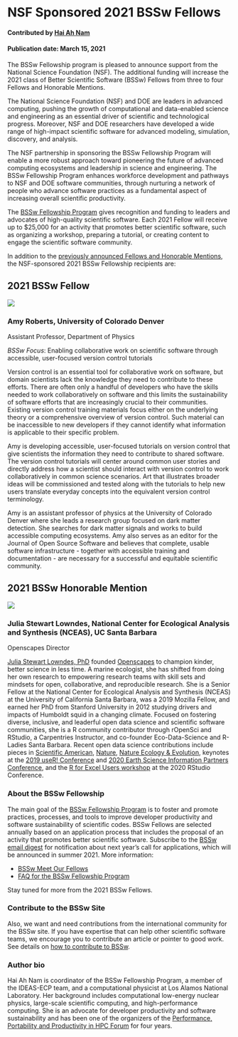 # NSF Sponsored 2021 BSSw Fellows

#### Contributed by [Hai Ah Nam](https://github.com/hnamLANL "Hai Ah Nam GitHub Profile")

#### Publication date: March 15, 2021

The BSSw Fellowship program is pleased to announce support from the National Science Foundation (NSF).  The additional funding will increase the 2021 class of Better Scientific Software (BSSw) Fellows from three to four Fellows and Honorable Mentions.

The National Science Foundation (NSF) and DOE are leaders in advanced computing, pushing the growth of computational and data-enabled science and engineering as an essential driver of scientific and technological progress. Moreover, NSF and DOE researchers have developed a wide range of high-impact scientific software for advanced modeling, simulation, discovery, and analysis. 

The NSF partnership in sponsoring the BSSw Fellowship Program will enable a more robust approach toward pioneering the future of advanced computing ecosystems and leadership in science and engineering.  The BSSw Fellowship Program enhances workforce development and pathways to NSF and DOE software communities, through nurturing a network of people who advance software practices as a fundamental aspect of increasing overall scientific productivity. 

The [BSSw Fellowship Program](https://bssw.io/fellowship) gives recognition and funding to leaders and advocates of high-quality scientific software. Each 2021 Fellow will receive up to $25,000 for an activity that promotes better scientific software, such as organizing a workshop, preparing a tutorial, or creating content to engage the scientific software community.  

In addition to the [previously announced Fellows and Honorable Mentions](https://bssw.io/blog_posts/introducing-the-2021-bssw-fellows), the NSF-sponsored 2021 BSSw Fellowship recipients are:

## 2021 BSSw Fellow

<div class='fellow'>
<div class='img_div'>
  <img src='https://github.com/betterscientificsoftware/images/raw/master/Blog_0321_Fell_roberts.jpg' class='logo' />
</div>  

<div class='short_bio'>
  <h3> Amy Roberts, University of Colorado Denver</h3>
  <p>Assistant Professor, Department of Physics</p>
  <p><i>BSSw Focus</i>: Enabling collaborative work on scientific software through accessible, user-focused version control tutorials</p>
</div>  
</div>

Version control is an essential tool for collaborative work on software, but domain scientists lack the knowledge they need to contribute to these efforts.  There are often only a handful of developers who have the skills needed to work collaboratively on software and this limits the sustainability of software efforts that are increasingly crucial to their communities.  Existing version control training materials focus either on the underlying theory or a comprehensive overview of version control. Such material can be inaccessible to new developers if they cannot identify what information is applicable to their specific problem. 

Amy is developing accessible, user-focused tutorials on version control that give scientists the information they need to contribute to shared software.  The version control tutorials will center around common user stories and directly address how a scientist should interact with version control to work collaboratively in common science scenarios.  Art that illustrates broader ideas will be commissioned and tested along with the tutorials to help new users translate everyday concepts into the equivalent version control terminology.  

Amy is an assistant professor of physics at the University of Colorado Denver where she leads a research group focused on dark matter detection.  She searches for dark matter signals and works to build accessible computing ecosystems.  Amy also serves as an editor for the Journal of Open Source Software and believes that complete, usable software infrastructure - together with accessible training and documentation - are necessary for a successful and equitable scientific community.


## 2021 BSSw Honorable Mention

<div class='fellow'>
<div class='img_div'>
<img src='https://github.com/betterscientificsoftware/images/raw/master/Blog_0321_HM_lowndes.jpg' class='logo' />
</div>

<div class='short_bio'>
  <h3>Julia Stewart Lowndes, National Center for Ecological Analysis and Synthesis (NCEAS), UC Santa Barbara</h3>
  <p>Openscapes Director</p> 
</div>
</div>

[Julia Stewart Lowndes, PhD](http://jules32.github.io/) founded [Openscapes](https://openscapes.org/) to champion kinder, better science in less time. A marine ecologist, she has shifted from doing her own research to empowering research teams with skill sets and mindsets for open, collaborative, and reproducible research. She is a Senior Fellow at the National Center for Ecological Analysis and Synthesis (NCEAS) at the University of California Santa Barbara, was a 2019 Mozilla Fellow, and earned her PhD from Stanford University in 2012 studying drivers and impacts of Humboldt squid in a changing climate. Focused on fostering diverse, inclusive, and leaderful open data science and scientific software communities, she is a R community contributor through rOpenSci and RStudio, a Carpentries Instructor, and co-founder Eco-Data-Science and R-Ladies Santa Barbara. Recent open data science contributions include pieces in [Scientific American](https://blogs.scientificamerican.com/observations/open-software-means-kinder-science), [Nature](https://www.nature.com/articles/d41586-019-03335-4), [Nature Ecology & Evolution](https://www.nature.com/articles/s41559-017-0160), keynotes at the [2019 useR! Conference](https://www.openscapes.org/blog/2019/08/22/user-keynote/) and [2020 Earth Science Information Partners Conference](https://docs.google.com/presentation/d/1DjrMaEOw1F7zAIEXq3ZjiiyaqVAjydLyYww7huGfch8/edit?usp=sharing), and the [R for Excel Users workshop](https://rstudio-conf-2020.github.io/r-for-excel/) at the 2020 RStudio Conference.
  


### About the BSSw Fellowship
The main goal of the [BSSw Fellowship Program](https://bssw.io/fellowship) is to foster and promote practices, processes, and tools to improve developer productivity and software sustainability of scientific codes. BSSw Fellows are selected annually based on an application process that includes the proposal of an activity that promotes better scientific software. Subscribe to the [BSSw email digest](https://bssw.io/pages/receive-our-email-digest) for notification about next year’s call for applications, which will be announced in summer 2021.  More information:

- [BSSw Meet Our Fellows](https://bssw.io/pages/meet-our-fellows)
- [FAQ for the BSSw Fellowship Program](https://bssw.io/pages/bssw-fellowship-faq) 

Stay tuned for more from the 2021 BSSw Fellows. 

### Contribute to the BSSw Site
Also, we want and need contributions from the international community for the BSSw site.  If you have expertise that can help other scientific software teams, we encourage you to contribute an article or pointer to good work.  See details on [how to contribute to BSSw](https://bssw.io/pages/what-to-contribute-content-for-better-scientific-software).

### Author bio
Hai Ah Nam is coordinator of the BSSw Fellowship Program, a member of the IDEAS-ECP team, and a computational physicist at Los Alamos National Laboratory.  Her  background includes computational low-energy nuclear physics, large-scale scientific computing, and high-performance computing. She is an advocate for developer productivity and software sustainability and has been one of the organizers of the [Performance, Portability and Productivity in HPC Forum](https://p3hpcforum2020.alcf.anl.gov/) for four years.

<!---
Publish: yes
RSS update: 2020-12-16
Categories: collaboration
Topics: projects and organizations
Tags: bssw-article
Level: 2
Prerequisites: default
Aggregate: none
--->
